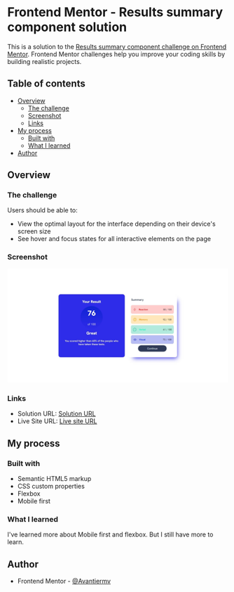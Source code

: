 # Frontend Mentor - Results summary component solution

This is a solution to the [Results summary component challenge on Frontend Mentor](https://www.frontendmentor.io/challenges/results-summary-component-CE_K6s0maV). Frontend Mentor challenges help you improve your coding skills by building realistic projects. 

## Table of contents

- [Overview](#overview)
  - [The challenge](#the-challenge)
  - [Screenshot](#screenshot)
  - [Links](#links)
- [My process](#my-process)
  - [Built with](#built-with)
  - [What I learned](#what-i-learned) 
- [Author](#author)

## Overview

### The challenge

Users should be able to:

- View the optimal layout for the interface depending on their device's screen size
- See hover and focus states for all interactive elements on the page

### Screenshot

![](./Screenshot_6-3-2024_13239_127.0.0.1.jpeg)

### Links

- Solution URL: [Solution URL](https://github.com/Avantiermv/results-summary-component-main)
- Live Site URL: [Live site URL](https://avantiermv.github.io/results-summary-component-main/)

## My process

### Built with

- Semantic HTML5 markup
- CSS custom properties
- Flexbox
- Mobile first

### What I learned
 
 I've learned more about Mobile first and flexbox. But I still have more to learn.

## Author

- Frontend Mentor - [@Avantiermv](https://www.frontendmentor.io/profile/yourusername)